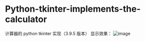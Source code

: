 # Python-tkinter-implements-the-calculator
计算器的 python tkinter 实现（3.9.5 版本）
显示效果：
![image](https://user-images.githubusercontent.com/101855041/158967282-a6343dfe-42dc-4b51-a134-f4518076eaeb.png)
